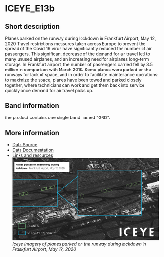 # ICEYE_E13b

## Short description
Planes parked on the runway during lockdown in Frankfurt Airport, May 12, 2020
Travel restrictions measures taken across Europe to prevent the spread of the Covid 19 virus have significantly reduced the number of air passengers. This significant decrease of the demand for air travel led to many unused airplanes, and an increasing need for airplanes long-term storage. In Frankfurt airport, the number of passengers carried fell by 3.5 million in comparison with March 2019. Some planes were parked on the runways for lack of space, and in order to facilitate maintenance operations: to maximize the space, planes have been towed and parked closely together, where technicians can work and get them back into service quickly once demand for air travel picks up.
## Band information
the product contains one single band named "GRD".

## More information
- [Data Source](www.iceye.com)
- [Data Documentation](https://www.iceye.com/hubfs/Downloadables/ICEYE-SAR-Product-Guide.pdf)
- [Links and resources](https://ec.europa.eu/eurostat/web/products-eurostat-news/-/DDN-20200616-2)
![Planes parked on the runway during lockdown in Frankfurt](DE18-E13b-Fig1.png)
*Iceye Imagery of planes parked on the runway during lockdown in Frankfurt Airport, May 12, 2020*

